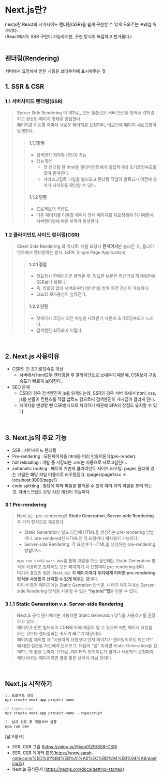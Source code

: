 # Next.js란?
nextjs란 React의 서버사이드 렌더링(SSR)을 쉽게 구현할 수 있게 도와주는 프레임 워크이다.  
(React에서도 SSR 구현이 가능하지만, 구현 방식이 복잡하고 번거롭다.)
<br/><br/>

## 렌더링(Rendering)
서버에서 요청해서 받은 내용을 브라우저에 표시해주는 것

## 1. SSR & CSR
### 1.1 서버사이드 렌더링(SSR)
> Server Side Rendering 의 약자로, 모든 템플릿은 서버 연산을 통해서 렌더링하고 완성된 페이지 형태로 응답한다.  
페이지를 이동할 때마다 새로운 페이지를 요청하며, 이로인해 페이지 새로고침이 발생한다.
> > #### 1.1.1장점
> > * 검색엔진 최적화 (SEO) 가능
> > * 성능개선
> >   - 첫 렌더링 된 html을 클라이언트에게 응답하기에 초기로딩속도를 많이 줄여준다. 
> >   - 자바스크립트 파일을 불러오고 렌더링 작업이 완료되기 이전에 유저가 사이트를 확인할 수 있다.
> > #### 1.1.2 단점
> > * 프로젝트의 복잡도
> > * 다른 페이지를 이동할 때마다 전체 페이지를 재요청해야 하기때문에 서버렌더링에 따른 부하가 발생한다.

### 1.2 클라이언트 사이드 렌더링(CSR)
> Client Side Rendering 의 약자로. 처음 요청시 **한페이지**만 불러온 후, 클라이언트에서 렌더링하는 방식. (SPA: Single Page Application)
> > #### 1.2.1 장점
> > * 첫요청시 한페이지만 불러온 후, 필요한 부분만 리렌더링 하기때문에 SSR보다 빠르다.
> > * 즉, 리로딩 없이 서버로부터 데이터를 받아 화면 갱신이 가능하다.
> > * 코드의 재사용성이 높아진다.
> > #### 1.2.2 단점
> > * 첫페이지 로딩시 모든 파일을 내려받기 때문에 초기로딩속도가 느리다.
> > * 검색엔진 최적화가 어렵다.

<br/>

## 2. Next.js 사용이유
* CSR의 긴 초기로딩속도 개선
  - 서버에서 html모두 렌더링한 후 클라이언트로 보내주기 때문에, CSR보다 구동속도가 빠르게 보여진다.
* SEO 문제
  - CSR의 경우 검색엔진이 js를 읽게되는데, SSR의 경우 서버 측에서 html, css, js를 만들어 컨텐츠를 직접 업로드 함으로써 검색엔진이 게시글이 걸리게 된다.
  - 페이지를 변경할 땐 CSR방식으로 처리하기 때문에 SPA의 장점도 유지할 수 있다.
<br/>

## 3. Next.js의 주요 기능
* SSR : 서버사이드 렌더링
* Pre-rendering : 모든페이지를 html을 미리 만들어둔다(pre-render).
* hot reloading : 개발 중 저장되는 코드는 자동으로 새로고침된다.
* automatic routing : 페이지 기반의 클라이언트 사이드 라우팅. pages 폴더에 있는 파일은 해당 파일 이름으로 라우팅된다. (pages/page1.tsx -> localhost:3000/page1)
* code splitting : 필요에 따라 파일을 불러올 수 있게 여러 개의 파일을 분리 하는 것. 자바스크립트 로딩 시간 개선이 가능하다.

### 3.1 Pre-rendering
>  Next.js는 pre-rendering을 **Static Generation**, **Server-side Rendering** 두 가지 형식으로 제공한다. 
>  
>  * Static Generation: 빌드 타임에 HTML을 생성하는 pre-rendering 방법이다. pre-rendered된 HTML은 각 요청마다 재사용이 가능하다.
>  * Server-side Rendering: 각 요청마다 HTML을 생성하는 pre-rendering 방법이다.
>  
>  <code>npm run dev</code>나 <code>yarn dev</code>를 통해 개발을 하는 동안에는 Static Generation 방식을 사용하고 있다해도 모든 페이지가 각 요청마다 pre-rendering 된다.  
>  여기서 중요한 점은, Next.js는 **각 페이지마다 우리에게 어떠한 pre-rendering 방식을 사용할지 선택할 수 있게 해주는 것**이다.  
>  따라서 특정 페이지에는 Static Genration 방식을, 나머지 페이지에는 Server-side Rendering 방식을 사용할 수 있는 **"hybrid"앱**을 만들 수 있다.
>  
### 3.1.1 Static Generation v.s. Server-side Rendering
>  Next.js 공식 문서에서는 가능하면 Static Generation 방식을 사용하기를 권장하고 있다.  
>  페이지가 한번 빌드되어 CDN에 의해 제공이 될 수 있으며 매번 페이지 요청을 하는 것보다 렌더링하는 속도가 빠르기 때문이다.  
>  페이지를 제작할 때 "사용자의 요청보다 먼저 페이지가 렌더링되어도 되는가?" 에 대한 질문을 자신에게 던져보고, 대답이 "응" 이라면 Static Generation을 선택하는게 좋을 듯하다.
>  반대로, 데이터의 업데이트가 많거나 사용자의 요청마다 매번 바뀌는 페이지라면 별로 좋은 선택이 아닐 것이다.
<br/>

## Next.js 시작하기
```js
1. 프로젝트 생성
npx create-next-app project-name

// typescript
npx create-next-app project-name --typescript

2. 설치 완료 후 개발서버 실행
npm run dev
```

[참고링크]
- SSR, CSR 그림 (https://velog.io/@kdo0129/SSR-CSR)
- SSR, CSR 데이터 흐름(https://www.sarah-note.com/%ED%81%B4%EB%A1%A0%EC%BD%94%EB%94%A9/posting2/)
- Next.js 공식문서 (https://nextjs.org/docs/getting-started)

